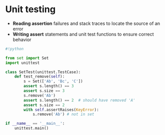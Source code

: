 # Unit testing
* **Reading assertion** failures and stack traces to locate the source of an error
* **Writing assert** statements and unit test functions to ensure correct behavior

```Python
#!python

from set import Set
import unittest

class SetTest(unittest.TestCase):
    def test_remove(self):
        s = Set(['Ab', 'Bc', 'C'])
        assert s.length() == 3
        assert s.size == 3
        s.remove('Ab')
        assert s.length() == 2  # should have removed 'A'
        assert s.size == 2
        with self.assertRaises(KeyError):
            s.remove('Ab') # not in set

if __name__ == '__main__':
    unittest.main()
```
